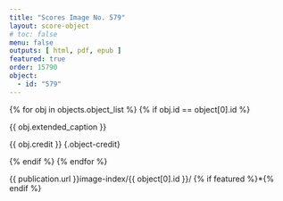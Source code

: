 ```yaml
---
title: "Scores Image No. 579"
layout: score-object
# toc: false
menu: false
outputs: [ html, pdf, epub ]
featured: true
order: 15790
object:
  - id: "579"
---
```


{% for obj in objects.object_list %}
{% if obj.id == object[0].id %}

{{ obj.extended_caption }}

{{ obj.credit }} {.object-credit}

{% endif %}
{% endfor %}

<div class="object-credit object-url is-print-only">

{{ publication.url }}image-index/{{ object[0].id }}/ {% if featured %}*{% endif %}

</div>
